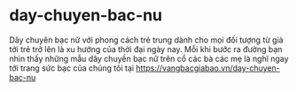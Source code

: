 # day-chuyen-bac-nu
Dây chuyên bạc nữ với phong cách trẻ trung dành cho mọi đối tượng từ già tới trẻ trở lên là xu hướng của thời đại ngày nay. Mỗi khi bước ra đường bạn nhìn thấy những mẫu dây chuyền bạc nữ trên cổ các bà các mẹ là nghĩ ngay tới trang sức bạc của chúng tôi tại https://vangbacgiabao.vn/day-chuyen-bac-nu
